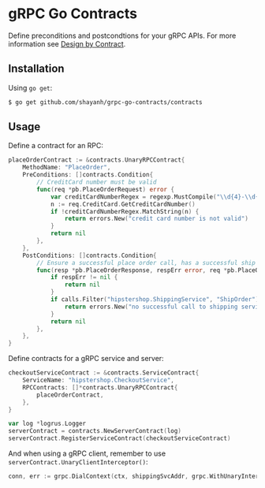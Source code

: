 # gRPC Go Contracts

Define preconditions and postcondtions for your gRPC APIs. For more information see [Design by Contract](https://en.wikipedia.org/wiki/Design_by_contract).


## Installation

Using `go get`:

```bash
$ go get github.com/shayanh/grpc-go-contracts/contracts
```

## Usage

Define a contract for an RPC:

```go
placeOrderContract := &contracts.UnaryRPCContract{
    MethodName: "PlaceOrder",
    PreConditions: []contracts.Condition{
        // CreditCard number must be valid
        func(req *pb.PlaceOrderRequest) error {
            var creditCardNumberRegex = regexp.MustCompile("\\d{4}-\\d{4}-\\d{4}-\\d{4}")
            n := req.CreditCard.GetCreditCardNumber()
            if !creditCardNumberRegex.MatchString(n) {
                return errors.New("credit card number is not valid")
            }
            return nil
        },
    },
    PostConditions: []contracts.Condition{
        // Ensure a successful place order call, has a successful ship order call
        func(resp *pb.PlaceOrderResponse, respErr error, req *pb.PlaceOrderRequest, calls contracts.RPCCallHistory) error {
            if respErr != nil {
                return nil
            }
            if calls.Filter("hipstershop.ShippingService", "ShipOrder").Successful().Empty() {
                return errors.New("no successful call to shipping service")
            }
            return nil
        },
    },
}
```

Define contracts for a gRPC service and server:

```go
checkoutServiceContract := &contracts.ServiceContract{
    ServiceName: "hipstershop.CheckoutService",
    RPCContracts: []*contracts.UnaryRPCContract{
        placeOrderContract,
    },
}

var log *logrus.Logger
serverContract = contracts.NewServerContract(log)
serverContract.RegisterServiceContract(checkoutServiceContract)
```

And when using a gRPC client, remember to use `serverContract.UnaryClientInterceptor()`:

```go
conn, err := grpc.DialContext(ctx, shippingSvcAddr, grpc.WithUnaryInterceptor(serverContract.UnaryClientInterceptor()))
```